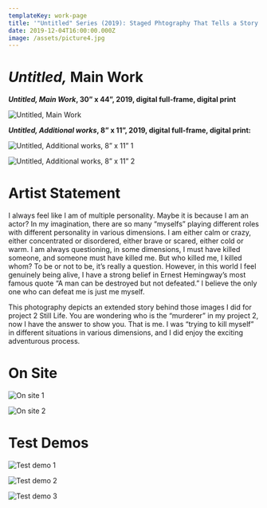 ```yaml
---
templateKey: work-page
title: '"Untitled" Series (2019): Staged Phtography That Tells a Story'
date: 2019-12-04T16:00:00.000Z
image: /assets/picture4.jpg
---
```

# *Untitled,* Main Work

<div class="lines-1"></div>

***Untitled, Main Work*, 30” x 44”, 2019, digital full-frame, digital print**

<div class="lines-1"></div>

![Untitled, Main Work](/assets/picture4.jpg "Untitled, Main Work")

<div class="lines-1"></div>

***Untitled, Additional works*, 8” x 11”, 2019, digital full-frame, digital print:**

<div class="lines-1"></div>

![Untitled, Additional works, 8” x 11” 1](/assets/picture5.jpg "Untitled, Additional works, 8” x 11” 1")

<div class="lines-1"></div>

![Untitled, Additional works, 8” x 11” 2](/assets/picture6.jpg "Untitled, Additional works, 8” x 11” 2")

<div class="lines-1"></div>

# Artist Statement

<div class="lines-1"></div>

<!--StartFragment-->

I always feel like I am of multiple personality. Maybe it is because I am an actor? In my imagination, there are so many “myselfs” playing different roles with different personality in various dimensions. I am either calm or crazy, either concentrated or disordered, either brave or scared, either cold or warm. I am always questioning, in some dimensions, I must have killed someone, and someone must have killed me. But who killed me, I killed whom? To be or not to be, it’s really a question. However, in this world I feel genuinely being alive, I have a strong belief in Ernest Hemingway’s most famous quote “A man can be destroyed but not defeated.” I believe the only one who can defeat me is just me myself.

This photography depicts an extended story behind those images I did for project 2 Still Life. You are wondering who is the “murderer” in my project 2, now I have the answer to show you. That is me. I was “trying to kill myself” in different situations in various dimensions, and I did enjoy the exciting adventurous process.

<!--EndFragment-->

<div class="lines-1"></div>

# On Site

<div class="lines-1"></div>

![On site 1](/assets/微信图片_20200805215628.jpg "On site 1")

<div class="lines-1"></div>

![On site 2](/assets/微信图片_20200805215631.jpg "On site 2")

<div class="lines-1"></div>

# Test Demos

<div class="lines-1"></div>

![Test demo 1](/assets/微信图片_20200805215634.jpg "Test demo 1")

<div class="lines-1"></div>

![Test demo 2](/assets/微信图片_20200805215636.jpg "Test demo 2")

<div class="lines-1"></div>

![Test demo 3](/assets/微信图片_20200805215640.jpg "Test demo 3")